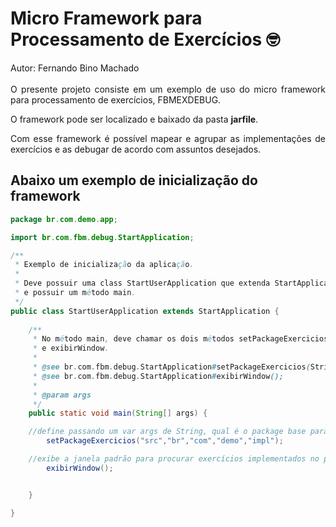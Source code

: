 # Micro Framework para Processamento de Exercícios &#129299;<br>

<p align="justify">Autor: Fernando Bino Machado <br><br>O presente projeto consiste em um exemplo de uso do micro framework para processamento de exercícios, FBMEXDEBUG.</p>
<p align="justify">O framework pode ser localizado e baixado da pasta <b>jarfile</b>.</p>
<p align="justify">Com esse framework é possível mapear e agrupar as implementações de exercícios e as debugar de acordo com assuntos desejados.</p>

<h2>Abaixo um exemplo de inicialização do framework</h2>

```java
package br.com.demo.app;

import br.com.fbm.debug.StartApplication;

/**
 * Exemplo de inicialização da aplicação.
 * 
 * Deve possuir uma class StartUserApplication que extenda StartApplication
 * e possuir um método main. 
 */
public class StartUserApplication extends StartApplication {
	
	/**
	 * No método main, deve chamar os dois métodos setPackageExercicios 
	 * e exibirWindow.
	 * 
	 * @see br.com.fbm.debug.StartApplication#setPackageExercicios(String...);
	 * @see br.com.fbm.debug.StartApplication#exibirWindow();
	 * 
	 * @param args
	 */
	public static void main(String[] args) {

    //define passando um var args de String, qual é o package base para agrupar os exercícios
		setPackageExercicios("src","br","com","demo","impl");

    //exibe a janela padrão para procurar exercícios implementados no package definido acima    
		exibirWindow();


	}

}

```
